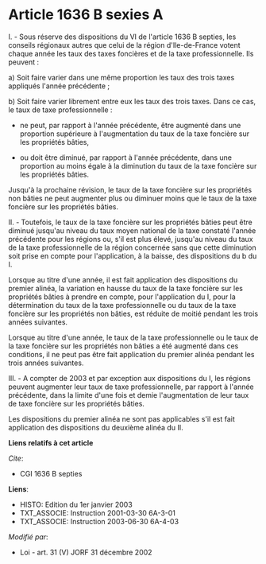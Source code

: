 # Article 1636 B sexies A

I. - Sous réserve des dispositions du VI de l'article 1636 B septies, les conseils régionaux autres que celui de la région
d'Ile-de-France votent chaque année les taux des taxes foncières et de la taxe professionnelle. Ils peuvent :

a) Soit faire varier dans une même proportion les taux des trois taxes appliqués l'année précédente ;

b) Soit faire varier librement entre eux les taux des trois taxes. Dans ce cas, le taux de taxe professionnelle :

- ne peut, par rapport à l'année précédente, être augmenté dans une proportion supérieure à l'augmentation du taux de la taxe
foncière sur les propriétés bâties,

- ou doit être diminué, par rapport à l'année précédente, dans une proportion au moins égale à la diminution du taux de la
taxe foncière sur les propriétés bâties.

Jusqu'à la prochaine révision, le taux de la taxe foncière sur les propriétés non bâties ne peut augmenter plus ou diminuer
moins que le taux de la taxe foncière sur les propriétés bâties.

II. - Toutefois, le taux de la taxe foncière sur les propriétés bâties peut être diminué jusqu'au niveau du taux moyen
national de la taxe constaté l'année précédente pour les régions ou, s'il est plus élevé, jusqu'au niveau du taux de la taxe
professionnelle de la région concernée sans que cette diminution soit prise en compte pour l'application, à la baisse, des
dispositions du b du I.

Lorsque au titre d'une année, il est fait application des dispositions du premier alinéa, la variation en hausse du taux de
la taxe foncière sur les propriétés bâties à prendre en compte, pour l'application du I, pour la détermination du taux de la
taxe professionnelle ou du taux de la taxe foncière sur les propriétés non bâties, est réduite de moitié pendant les trois
années suivantes.

Lorsque au titre d'une année, le taux de la taxe professionnelle ou le taux de la taxe foncière sur les propriétés non bâties
a été augmenté dans ces conditions, il ne peut pas être fait application du premier alinéa pendant les trois années
suivantes.

III. - A compter de 2003 et par exception aux dispositions du I, les régions peuvent augmenter leur taux de taxe
professionnelle, par rapport à l'année précédente, dans la limite d'une fois et demie l'augmentation de leur taux de taxe
foncière sur les propriétés bâties.

Les dispositions du premier alinéa ne sont pas applicables s'il est fait application des dispositions du deuxième alinéa du
II.

**Liens relatifs à cet article**

_Cite_:

  - CGI 1636 B septies

**Liens**:

  - HISTO: Edition du 1er janvier 2003
  - TXT_ASSOCIE: Instruction 2001-03-30 6A-3-01
  - TXT_ASSOCIE: Instruction 2003-06-30 6A-4-03

_Modifié par_:

  - Loi - art. 31 (V) JORF 31 décembre 2002
